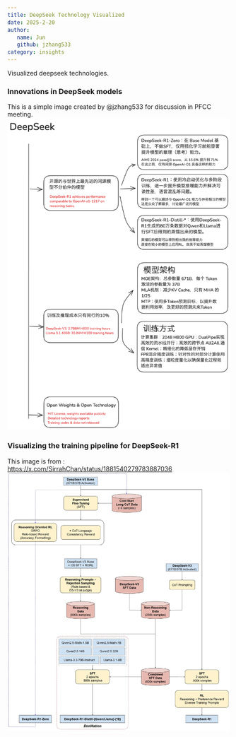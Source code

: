 ```yaml
---
title: DeepSeek Technology Visualized
date: 2025-2-20
author:
   name: Jun
   github: jzhang533
category: insights
---
```


Visualized deepseek technologies.

<!-- more -->

### Innovations in DeepSeek models

This is a simple image created by @jzhang533 for discussion in PFCC meeting.
![deepseek](../images/deepseek-tech-visualized/deepseek.png)

### Visualizing the training pipeline for DeepSeek-R1

This image is from : https://x.com/SirrahChan/status/1881540279783887036
![deepseek-r1 visualized](../images/deepseek-tech-visualized/deepseek-r1-visualized.jpeg)
